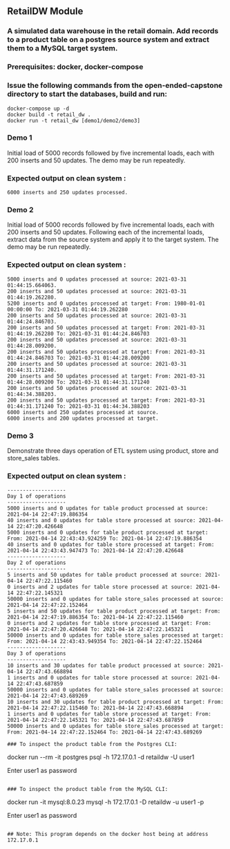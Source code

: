 ##  RetailDW Module

###  A simulated data warehouse in the retail domain.  Add records to a product table on a postgres source system and extract them to a MySQL target system.

### Prerequisites: docker, docker-compose

###  Issue the following commands from the open-ended-capstone directory to start the databases, build and run:

```
docker-compose up -d
docker build -t retail_dw .
docker run -t retail_dw [demo1/demo2/demo3]
```

### Demo 1 
Initial load of 5000 records followed by five incremental loads, each with 200 inserts and 50 updates.  The demo may be run repeatedly.

###   Expected output on clean system :

```
6000 inserts and 250 updates processed.
```

### Demo 2 
Initial load of 5000 records followed by five incremental loads, each with 200 inserts and 50 updates.  Following each of the incremental loads, extract data from the source system and apply it to the target system. The demo may be run repeatedly.

###   Expected output on clean system :

```
5000 inserts and 0 updates processed at source: 2021-03-31 01:44:15.664063.
200 inserts and 50 updates processed at source: 2021-03-31 01:44:19.262280.
5200 inserts and 0 updates processed at target: From: 1980-01-01 00:00:00 To: 2021-03-31 01:44:19.262280 
200 inserts and 50 updates processed at source: 2021-03-31 01:44:24.846703.
200 inserts and 50 updates processed at target: From: 2021-03-31 01:44:19.262280 To: 2021-03-31 01:44:24.846703 
200 inserts and 50 updates processed at source: 2021-03-31 01:44:28.009200.
200 inserts and 50 updates processed at target: From: 2021-03-31 01:44:24.846703 To: 2021-03-31 01:44:28.009200 
200 inserts and 50 updates processed at source: 2021-03-31 01:44:31.171240.
200 inserts and 50 updates processed at target: From: 2021-03-31 01:44:28.009200 To: 2021-03-31 01:44:31.171240 
200 inserts and 50 updates processed at source: 2021-03-31 01:44:34.388203.
200 inserts and 50 updates processed at target: From: 2021-03-31 01:44:31.171240 To: 2021-03-31 01:44:34.388203 
6000 inserts and 250 updates processed at source.
6000 inserts and 200 updates processed at target.
```

### Demo 3 
Demonstrate three days operation of ETL system using product, store and store_sales tables.  

###   Expected output on clean system :

```
-------------------
Day 1 of operations
-------------------
5000 inserts and 0 updates for table product processed at source: 2021-04-14 22:47:19.886354
40 inserts and 0 updates for table store processed at source: 2021-04-14 22:47:20.426648
5000 inserts and 0 updates for table product processed at target: From: 2021-04-14 22:43:43.924259 To: 2021-04-14 22:47:19.886354 
40 inserts and 0 updates for table store processed at target: From: 2021-04-14 22:43:43.947473 To: 2021-04-14 22:47:20.426648 
-------------------
Day 2 of operations
-------------------
5 inserts and 50 updates for table product processed at source: 2021-04-14 22:47:22.115460
0 inserts and 2 updates for table store processed at source: 2021-04-14 22:47:22.145321
50000 inserts and 0 updates for table store_sales processed at source: 2021-04-14 22:47:22.152464
5 inserts and 50 updates for table product processed at target: From: 2021-04-14 22:47:19.886354 To: 2021-04-14 22:47:22.115460 
0 inserts and 2 updates for table store processed at target: From: 2021-04-14 22:47:20.426648 To: 2021-04-14 22:47:22.145321 
50000 inserts and 0 updates for table store_sales processed at target: From: 2021-04-14 22:43:43.949354 To: 2021-04-14 22:47:22.152464 
-------------------
Day 3 of operations
-------------------
10 inserts and 30 updates for table product processed at source: 2021-04-14 22:47:43.668894
1 inserts and 0 updates for table store processed at source: 2021-04-14 22:47:43.687859
50000 inserts and 0 updates for table store_sales processed at source: 2021-04-14 22:47:43.689269
10 inserts and 30 updates for table product processed at target: From: 2021-04-14 22:47:22.115460 To: 2021-04-14 22:47:43.668894 
1 inserts and 0 updates for table store processed at target: From: 2021-04-14 22:47:22.145321 To: 2021-04-14 22:47:43.687859 
50000 inserts and 0 updates for table store_sales processed at target: From: 2021-04-14 22:47:22.152464 To: 2021-04-14 22:47:43.689269 
```

```
### To inspect the product table from the Postgres CLI:
```
docker run --rm -it postgres psql -h 172.17.0.1 -d retaildw -U user1

Enter user1 as password
``` 

### To inspect the product table from the MySQL CLI:
```
docker run -it mysql:8.0.23 mysql -h 172.17.0.1 -D retaildw -u user1 -p

Enter user1 as password
```

## Note: This program depends on the docker host being at address 172.17.0.1

